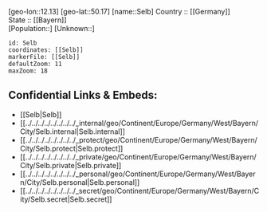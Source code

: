 ﻿---
location: [50.17,12.13] 
mapzoom: [7,12] 
mapmarker: city 
type: City
tags:
- geo/City


SpocWebEntityId: 34188
isDeleted: false
confidential: public

---
[geo-lon::12.13] 
[geo-lat::50.17] 
[name::Selb] 
Country :: [[Germany]]  
State :: [[Bayern]]  
[Population::] 
[Unknown::] 


```leaflet
id: Selb
coordinates: [[Selb]] 
markerFile: [[Selb]] 
defaultZoom: 11 
maxZoom: 18
```


## Confidential Links & Embeds: 
- [[Selb|Selb]]  
- [[../../../../../../../../_internal/geo/Continent/Europe/Germany/West/Bayern/City/Selb.internal|Selb.internal]] 
- [[../../../../../../../../_protect/geo/Continent/Europe/Germany/West/Bayern/City/Selb.protect|Selb.protect]] 
- [[../../../../../../../../_private/geo/Continent/Europe/Germany/West/Bayern/City/Selb.private|Selb.private]] 
- [[../../../../../../../../_personal/geo/Continent/Europe/Germany/West/Bayern/City/Selb.personal|Selb.personal]] 
- [[../../../../../../../../_secret/geo/Continent/Europe/Germany/West/Bayern/City/Selb.secret|Selb.secret]] 
